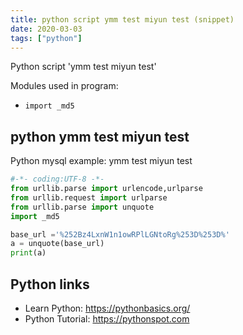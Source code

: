 ```yaml
---
title: python script ymm test miyun test (snippet)
date: 2020-03-03
tags: ["python"]
---
```

Python script 'ymm test miyun test'


Modules used in program: 
* `import _md5`

## python ymm test miyun test

Python mysql example: ymm test miyun test

```python
#-*- coding:UTF-8 -*-
from urllib.parse import urlencode,urlparse
from urllib.request import urlparse
from urllib.parse import unquote
import _md5

base_url ='%252Bz4LxnW1n1owRPlLGNtoRg%253D%253D%'
a = unquote(base_url)
print(a)

```

## Python links

- Learn Python: https://pythonbasics.org/
- Python Tutorial: https://pythonspot.com
